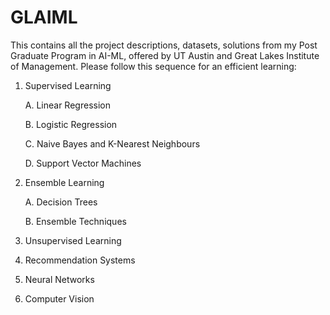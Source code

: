 # GLAIML
This contains all the project descriptions, datasets, solutions from my Post Graduate Program in AI-ML, offered by UT Austin and Great Lakes Institute of Management.
Please follow this sequence for an efficient learning:
1. Supervised Learning

    A. Linear Regression

    B. Logistic Regression

    C. Naive Bayes and K-Nearest Neighbours

    D. Support Vector Machines

2. Ensemble Learning

    A. Decision Trees
    
    B. Ensemble Techniques
3. Unsupervised Learning
4. Recommendation Systems
5. Neural Networks
6. Computer Vision
